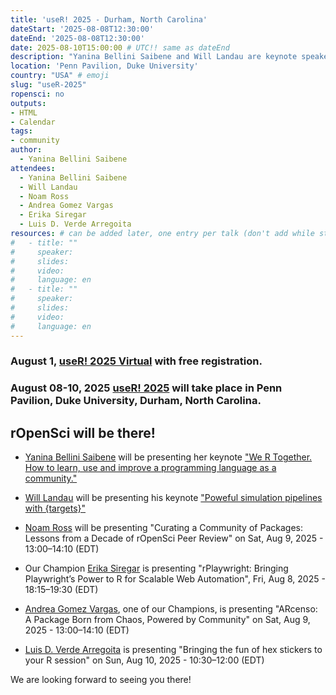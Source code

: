 ```yaml
---
title: 'useR! 2025 - Durham, North Carolina'
dateStart: '2025-08-08T12:30:00'
dateEnd: '2025-08-08T12:30:00'
date: 2025-08-10T15:00:00 # UTC!! same as dateEnd
description: "Yanina Bellini Saibene and Will Landau are keynote speaker for useR! 2025 in Durham, North Carolina"
location: 'Penn Pavilion, Duke University'
country: "USA" # emoji
slug: "useR-2025"
ropensci: no
outputs: 
- HTML
- Calendar 
tags: 
- community
author:
  - Yanina Bellini Saibene
attendees:
  - Yanina Bellini Saibene
  - Will Landau
  - Noam Ross
  - Andrea Gomez Vargas
  - Erika Siregar
  - Luis D. Verde Arregoita
resources: # can be added later, one entry per talk (don't add while still empty, add once there are resources)
#   - title: ""
#     speaker: 
#     slides: 
#     video: 
#     language: en
#   - title: ""
#     speaker: 
#     slides: 
#     video: 
#     language: en  
---
```


### August 1, [useR! 2025 Virtual](https://user2025.r-project.org/program/virtual/) with **free registration**. 

### August 08-10, 2025 [useR! 2025](https://user2025.r-project.org) will take place in Penn Pavilion, Duke University, Durham, North Carolina. 

## rOpenSci will be there!

* [Yanina Bellini Saibene](/author/yanina-bellini-saibene/) will be presenting her keynote ["We R Together.  How to learn, use and improve a programming language as a community."](https://user2025.r-project.org/program/in-person/keynotes/yanina-bellini-saibene) 

* [Will Landau](/author/will-landau/) will be presenting his keynote ["Poweful simulation pipelines with {targets}"](https://user2025.r-project.org/program/in-person/keynotes/will-landau) 

* [Noam Ross](/author/noam-ross/) will be presenting "Curating a Community of Packages: Lessons from a Decade of rOpenSci Peer Review" on Sat, Aug 9, 2025 - 13:00–14:10 (EDT)

* Our Champion [Erika Siregar](/author/erika-siregar/) is presenting "rPlaywright: Bringing Playwright’s Power to R for Scalable Web Automation", Fri, Aug 8, 2025 - 18:15–19:30 (EDT)

* [Andrea Gomez Vargas](/author/andrea-gomez-vargas/), one of our Champions, is presenting "ARcenso: A Package Born from Chaos, Powered by Community" on Sat, Aug 9, 2025 - 13:00–14:10 (EDT)

* [Luis D. Verde Arregoita](/author/luis-verde-arregoitia/) is presenting "Bringing the fun of hex stickers to your R session" on Sun, Aug 10, 2025 - 10:30–12:00 (EDT)

We are looking forward to seeing you there!
